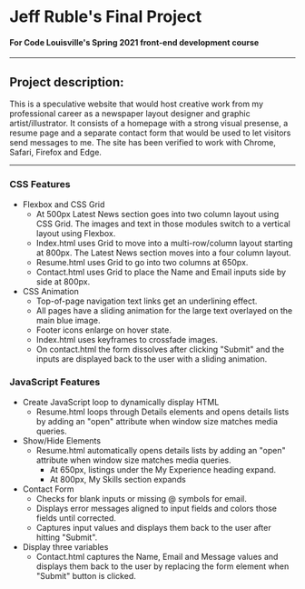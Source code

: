 

# Jeff Ruble's Final Project
#### For Code Louisville's Spring 2021 front-end development course

---

## Project description: 
This is a speculative website that would host creative work from my professional career as a newspaper layout designer and graphic artist/illustrator. It consists of a homepage with a strong visual presense, a resume page and a separate contact form that would be used to let visitors send messages to me. The site has been verified to work with Chrome, Safari, Firefox and Edge.

---

### CSS Features
- Flexbox and CSS Grid
    - At 500px Latest News section goes into two column layout using CSS Grid. The images and text in those modules switch to a vertical layout using Flexbox.
    - Index.html uses Grid to move into a multi-row/column layout starting at 800px. The Latest News section moves into a four column layout.
    - Resume.html uses Grid to go into two columns at 650px.
    - Contact.html uses Grid to place the Name and Email inputs side by side at 800px.
- CSS Animation
    - Top-of-page navigation text links get an underlining effect.
    - All pages have a sliding animation for the large text overlayed on the main blue image.
    - Footer icons enlarge on hover state.
    - Index.html uses keyframes to crossfade images.
    - On contact.html the form dissolves after clicking "Submit" and the inputs are displayed back to the user with a sliding animation.

### JavaScript Features
- Create JavaScript loop to dynamically display HTML
    - Resume.html loops through Details elements and opens details lists by adding an "open" attribute when window size matches media queries.
- Show/Hide Elements
    - Resume.html automatically opens details lists by adding an "open" attribute when window size matches media queries.
        - At 650px, listings under the My Experience heading expand.
        - At 800px, My Skills section expands
- Contact Form
    - Checks for blank inputs or missing @ symbols for email.
    - Displays error messages aligned to input fields and colors those fields until corrected.
    - Captures input values and displays them back to the user after hitting "Submit".
- Display three variables
    - Contact.html captures the Name, Email and Message values and displays them back to the user by replacing the form element when "Submit" button is clicked.
